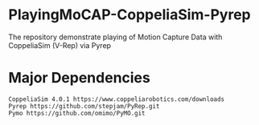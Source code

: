 # PlayingMoCAP-CoppeliaSim-Pyrep
The repository demonstrate playing of Motion Capture Data with CoppeliaSim (V-Rep) via Pyrep

# Major Dependencies
```
CoppeliaSim 4.0.1 https://www.coppeliarobotics.com/downloads
Pyrep https://github.com/stepjam/PyRep.git
Pymo https://github.com/omimo/PyMO.git
```
